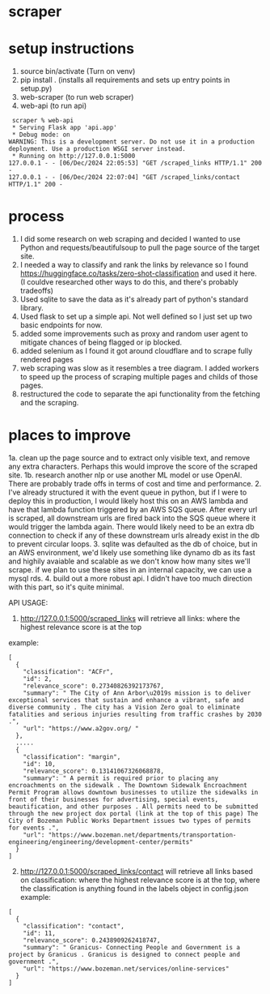 # scraper

# setup instructions
1. source bin/activate (Turn on venv)
2. pip install . (installs all requirements and sets up entry points in setup.py)
3. web-scraper (to run web scraper)
4. web-api (to run api)
```
 scraper % web-api      
 * Serving Flask app 'api.app'
 * Debug mode: on
WARNING: This is a development server. Do not use it in a production deployment. Use a production WSGI server instead.
 * Running on http://127.0.0.1:5000
127.0.0.1 - - [06/Dec/2024 22:05:53] "GET /scraped_links HTTP/1.1" 200 -
127.0.0.1 - - [06/Dec/2024 22:07:04] "GET /scraped_links/contact HTTP/1.1" 200 -
```


# process
1. I did some research on web scraping and decided I wanted to use Python and requests/beautifulsoup to pull the page source of the target site.
2. I needed a way to classify and rank the links by relevance so I found https://huggingface.co/tasks/zero-shot-classification and used it here. (I couldve researched other ways to do this, and there's probably tradeoffs)
3. Used sqlite to save the data as it's already part of python's standard library. 
4. Used flask to set up a simple api. Not well defined so I just set up two basic endpoints for now. 
5. added some improvements such as proxy and random user agent to mitigate chances of being flagged or ip blocked. 
6. added selenium as I found it got around cloudflare and to scrape fully rendered pages
7. web scraping was slow as it resembles a tree diagram. I added workers to speed up the process of scraping multiple pages and childs of those pages. 
8. restructured the code to separate the api functionality from the fetching and the scraping. 


# places to improve

1a. clean up the page source and to extract only visible text, and remove any extra characters. Perhaps this would improve the score of the scraped site. 
1b. research another nlp or use another ML model or use OpenAI. There are probably trade offs in terms of cost and time and performance. 
2. I've already structured it with the event queue in python, but if I were to deploy this in production, 
I would likely host this on an AWS lambda and have that lambda function triggered by an AWS SQS queue. After every url is scraped, all downstream urls are fired back into the SQS queue where it would trigger the lambda again. There would likely need to be an extra db connection to check if any of these downstream urls already exist in the db to prevent circular loops. 
3. sqlite was defaulted as the db of choice, but in an AWS environment, we'd likely use something like dynamo db as its fast and highily avaiable and scalable as we don't know how many sites we'll scrape. if we plan to use these sites in an internal capacity, we can use a mysql rds. 
4. build out a more robust api. I didn't have too much direction with this part, so it's quite minimal. 


API USAGE: 
1. http://127.0.0.1:5000/scraped_links will retrieve all links: where the highest relevance score is at the top

example: 
```
[
  {
    "classification": "ACFr",
    "id": 2,
    "relevance_score": 0.27340826392173767,
    "summary": " The City of Ann Arbor\u2019s mission is to deliver exceptional services that sustain and enhance a vibrant, safe and diverse community . The city has a Vision Zero goal to eliminate fatalities and serious injuries resulting from traffic crashes by 2030 .",
    "url": "https://www.a2gov.org/ "
  },
  .....
  {
    "classification": "margin",
    "id": 10,
    "relevance_score": 0.13141067326068878,
    "summary": " A permit is required prior to placing any encroachments on the sidewalk . The Downtown Sidewalk Encroachment Permit Program allows downtown businesses to utilize the sidewalks in front of their businesses for advertising, special events, beautification, and other purposes . All permits need to be submitted through the new project dox portal (link at the top of this page) The City of Bozeman Public Works Department issues two types of permits for events .",
    "url": "https://www.bozeman.net/departments/transportation-engineering/engineering/development-center/permits"
  }
]

```


2. http://127.0.0.1:5000/scraped_links/contact will retrieve all links based on classification: where the highest relevance score is at the top, 
where the classification is anything found in the labels object in config.json 
example:
```
[
  {
    "classification": "contact",
    "id": 11,
    "relevance_score": 0.2438909262418747,
    "summary": " Granicus- Connecting People and Government is a project by Granicus . Granicus is designed to connect people and government .",
    "url": "https://www.bozeman.net/services/online-services"
  }
]
```